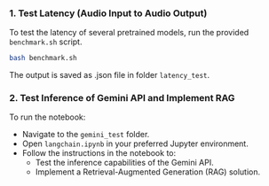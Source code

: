 ### 1. Test Latency (Audio Input to Audio Output)

To test the latency of several pretrained models, run the provided `benchmark.sh` script.

```bash
bash benchmark.sh
```

The output is saved as .json file in folder `latency_test`.

### 2. Test Inference of Gemini API and Implement RAG
To run the notebook:
- Navigate to the `gemini_test` folder.
- Open `langchain.ipynb` in your preferred Jupyter environment.
- Follow the instructions in the notebook to:
  - Test the inference capabilities of the Gemini API.
  - Implement a Retrieval-Augmented Generation (RAG) solution.
